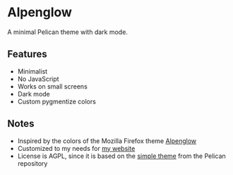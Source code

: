 # Alpenglow

A minimal Pelican theme with dark mode.

## Features

- Minimalist
- No JavaScript
- Works on small screens
- Dark mode
- Custom pygmentize colors

## Notes

- Inspired by the colors of the Mozilla Firefox theme [Alpenglow](https://addons.mozilla.org/en-US/firefox/addon/firefox-alpenglow/)
- Customized to my needs for [my website](mbernhardt.net)
- License is AGPL, since it is based on the [simple theme](https://github.com/getpelican/pelican/tree/main/pelican/themes/simple) from the Pelican repository
